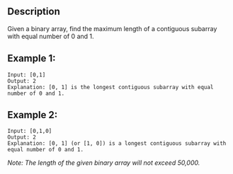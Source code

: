 ## Description

Given a binary array, find the maximum length of a contiguous subarray with equal number of 0 and 1.

## Example 1:

```
Input: [0,1]
Output: 2
Explanation: [0, 1] is the longest contiguous subarray with equal number of 0 and 1.
```

## Example 2:

```
Input: [0,1,0]
Output: 2
Explanation: [0, 1] (or [1, 0]) is a longest contiguous subarray with equal number of 0 and 1.
```

*Note: The length of the given binary array will not exceed 50,000.*